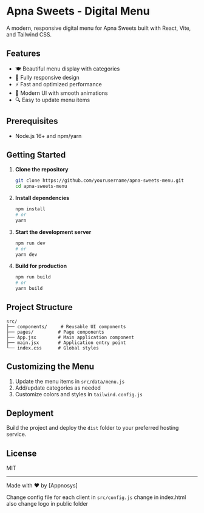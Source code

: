 # Apna Sweets - Digital Menu

A modern, responsive digital menu for Apna Sweets built with React, Vite, and Tailwind CSS.

## Features

- 🍽️ Beautiful menu display with categories
- 📱 Fully responsive design
- ⚡ Fast and optimized performance
- 🎨 Modern UI with smooth animations
- 🔍 Easy to update menu items

## Prerequisites

- Node.js 16+ and npm/yarn

## Getting Started

1. **Clone the repository**
   ```bash
   git clone https://github.com/yourusername/apna-sweets-menu.git
   cd apna-sweets-menu
   ```

2. **Install dependencies**
   ```bash
   npm install
   # or
   yarn
   ```

3. **Start the development server**
   ```bash
   npm run dev
   # or
   yarn dev
   ```

4. **Build for production**
   ```bash
   npm run build
   # or
   yarn build
   ```

## Project Structure

```
src/
├── components/     # Reusable UI components
├── pages/         # Page components
├── App.jsx        # Main application component
├── main.jsx       # Application entry point
└── index.css      # Global styles
```

## Customizing the Menu

1. Update the menu items in `src/data/menu.js`
2. Add/update categories as needed
3. Customize colors and styles in `tailwind.config.js`

## Deployment

Build the project and deploy the `dist` folder to your preferred hosting service.

## License

MIT

---

Made with ❤️ by [Appnosys]

Change config file for each client in `src/config.js`
change in index.html also
change logo in public folder
